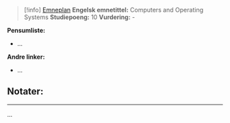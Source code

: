 > [!info]
> [Emneplan](https://www.hvl.no/studier/studieprogram/emne/DAT103/)
> **Engelsk emnetittel:** Computers and Operating Systems
> **Studiepoeng:** 10
> **Vurdering:** -

**Pensumliste:**
- ...

**Andre linker:**
- ...



## Notater:
- - -
...

